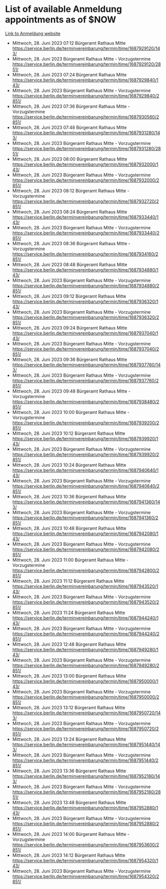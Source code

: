 # List of available Anmeldung appointments as of $NOW
[Link to Anmeldung website](https://service.berlin.de/terminvereinbarung/termin/tag.php?termin=1&anliegen[]=120686&dienstleisterlist=122210,122217,327316,122219,327312,122227,327314,122231,327346,122243,327348,122254,122252,329742,122260,329745,122262,329748,122271,327278,122273,327274,122277,327276,330436,122280,327294,122282,327290,122284,327292,122291,327270,122285,327266,122286,327264,122296,327268,150230,329760,122297,327286,122294,327284,122312,329763,122314,329775,122304,327330,122311,327334,122309,327332,317869,122281,327352,122279,329772,122283,122276,327324,122274,327326,122267,329766,122246,327318,122251,327320,122257,327322,122208,327298,122226,327300&herkunft=http%3A%2F%2Fservice.berlin.de%2Fdienstleistung%2F120686%2F)
- Mittwoch, 28. Juni 2023 07:12 Bürgeramt Rathaus Mitte https://service.berlin.de/terminvereinbarung/termin/time/1687929120/143/
- Mittwoch, 28. Juni 2023  Bürgeramt Rathaus Mitte - Vorzugstermine https://service.berlin.de/terminvereinbarung/termin/time/1687929120/2851/
- Mittwoch, 28. Juni 2023 07:24 Bürgeramt Rathaus Mitte https://service.berlin.de/terminvereinbarung/termin/time/1687929840/143/
- Mittwoch, 28. Juni 2023  Bürgeramt Rathaus Mitte - Vorzugstermine https://service.berlin.de/terminvereinbarung/termin/time/1687929840/2851/
- Mittwoch, 28. Juni 2023 07:36 Bürgeramt Rathaus Mitte - Vorzugstermine https://service.berlin.de/terminvereinbarung/termin/time/1687930560/2851/
- Mittwoch, 28. Juni 2023 07:48 Bürgeramt Rathaus Mitte https://service.berlin.de/terminvereinbarung/termin/time/1687931280/143/
- Mittwoch, 28. Juni 2023  Bürgeramt Rathaus Mitte - Vorzugstermine https://service.berlin.de/terminvereinbarung/termin/time/1687931280/2851/
- Mittwoch, 28. Juni 2023 08:00 Bürgeramt Rathaus Mitte https://service.berlin.de/terminvereinbarung/termin/time/1687932000/143/
- Mittwoch, 28. Juni 2023  Bürgeramt Rathaus Mitte - Vorzugstermine https://service.berlin.de/terminvereinbarung/termin/time/1687932000/2851/
- Mittwoch, 28. Juni 2023 08:12 Bürgeramt Rathaus Mitte - Vorzugstermine https://service.berlin.de/terminvereinbarung/termin/time/1687932720/2851/
- Mittwoch, 28. Juni 2023 08:24 Bürgeramt Rathaus Mitte https://service.berlin.de/terminvereinbarung/termin/time/1687933440/143/
- Mittwoch, 28. Juni 2023  Bürgeramt Rathaus Mitte - Vorzugstermine https://service.berlin.de/terminvereinbarung/termin/time/1687933440/2851/
- Mittwoch, 28. Juni 2023 08:36 Bürgeramt Rathaus Mitte - Vorzugstermine https://service.berlin.de/terminvereinbarung/termin/time/1687934160/2851/
- Mittwoch, 28. Juni 2023 08:48 Bürgeramt Rathaus Mitte https://service.berlin.de/terminvereinbarung/termin/time/1687934880/143/
- Mittwoch, 28. Juni 2023  Bürgeramt Rathaus Mitte - Vorzugstermine https://service.berlin.de/terminvereinbarung/termin/time/1687934880/2851/
- Mittwoch, 28. Juni 2023 09:12 Bürgeramt Rathaus Mitte https://service.berlin.de/terminvereinbarung/termin/time/1687936320/143/
- Mittwoch, 28. Juni 2023  Bürgeramt Rathaus Mitte - Vorzugstermine https://service.berlin.de/terminvereinbarung/termin/time/1687936320/2851/
- Mittwoch, 28. Juni 2023 09:24 Bürgeramt Rathaus Mitte https://service.berlin.de/terminvereinbarung/termin/time/1687937040/143/
- Mittwoch, 28. Juni 2023  Bürgeramt Rathaus Mitte - Vorzugstermine https://service.berlin.de/terminvereinbarung/termin/time/1687937040/2851/
- Mittwoch, 28. Juni 2023 09:36 Bürgeramt Rathaus Mitte https://service.berlin.de/terminvereinbarung/termin/time/1687937760/143/
- Mittwoch, 28. Juni 2023  Bürgeramt Rathaus Mitte - Vorzugstermine https://service.berlin.de/terminvereinbarung/termin/time/1687937760/2851/
- Mittwoch, 28. Juni 2023 09:48 Bürgeramt Rathaus Mitte - Vorzugstermine https://service.berlin.de/terminvereinbarung/termin/time/1687938480/2851/
- Mittwoch, 28. Juni 2023 10:00 Bürgeramt Rathaus Mitte - Vorzugstermine https://service.berlin.de/terminvereinbarung/termin/time/1687939200/2851/
- Mittwoch, 28. Juni 2023 10:12 Bürgeramt Rathaus Mitte https://service.berlin.de/terminvereinbarung/termin/time/1687939920/143/
- Mittwoch, 28. Juni 2023  Bürgeramt Rathaus Mitte - Vorzugstermine https://service.berlin.de/terminvereinbarung/termin/time/1687939920/2851/
- Mittwoch, 28. Juni 2023 10:24 Bürgeramt Rathaus Mitte https://service.berlin.de/terminvereinbarung/termin/time/1687940640/143/
- Mittwoch, 28. Juni 2023  Bürgeramt Rathaus Mitte - Vorzugstermine https://service.berlin.de/terminvereinbarung/termin/time/1687940640/2851/
- Mittwoch, 28. Juni 2023 10:36 Bürgeramt Rathaus Mitte https://service.berlin.de/terminvereinbarung/termin/time/1687941360/143/
- Mittwoch, 28. Juni 2023  Bürgeramt Rathaus Mitte - Vorzugstermine https://service.berlin.de/terminvereinbarung/termin/time/1687941360/2851/
- Mittwoch, 28. Juni 2023 10:48 Bürgeramt Rathaus Mitte https://service.berlin.de/terminvereinbarung/termin/time/1687942080/143/
- Mittwoch, 28. Juni 2023  Bürgeramt Rathaus Mitte - Vorzugstermine https://service.berlin.de/terminvereinbarung/termin/time/1687942080/2851/
- Mittwoch, 28. Juni 2023 11:00 Bürgeramt Rathaus Mitte - Vorzugstermine https://service.berlin.de/terminvereinbarung/termin/time/1687942800/2851/
- Mittwoch, 28. Juni 2023 11:12 Bürgeramt Rathaus Mitte https://service.berlin.de/terminvereinbarung/termin/time/1687943520/143/
- Mittwoch, 28. Juni 2023  Bürgeramt Rathaus Mitte - Vorzugstermine https://service.berlin.de/terminvereinbarung/termin/time/1687943520/2851/
- Mittwoch, 28. Juni 2023 11:24 Bürgeramt Rathaus Mitte https://service.berlin.de/terminvereinbarung/termin/time/1687944240/143/
- Mittwoch, 28. Juni 2023  Bürgeramt Rathaus Mitte - Vorzugstermine https://service.berlin.de/terminvereinbarung/termin/time/1687944240/2851/
- Mittwoch, 28. Juni 2023 12:48 Bürgeramt Rathaus Mitte https://service.berlin.de/terminvereinbarung/termin/time/1687949280/143/
- Mittwoch, 28. Juni 2023  Bürgeramt Rathaus Mitte - Vorzugstermine https://service.berlin.de/terminvereinbarung/termin/time/1687949280/2851/
- Mittwoch, 28. Juni 2023 13:00 Bürgeramt Rathaus Mitte https://service.berlin.de/terminvereinbarung/termin/time/1687950000/143/
- Mittwoch, 28. Juni 2023  Bürgeramt Rathaus Mitte - Vorzugstermine https://service.berlin.de/terminvereinbarung/termin/time/1687950000/2851/
- Mittwoch, 28. Juni 2023 13:12 Bürgeramt Rathaus Mitte https://service.berlin.de/terminvereinbarung/termin/time/1687950720/143/
- Mittwoch, 28. Juni 2023  Bürgeramt Rathaus Mitte - Vorzugstermine https://service.berlin.de/terminvereinbarung/termin/time/1687950720/2851/
- Mittwoch, 28. Juni 2023 13:24 Bürgeramt Rathaus Mitte https://service.berlin.de/terminvereinbarung/termin/time/1687951440/143/
- Mittwoch, 28. Juni 2023  Bürgeramt Rathaus Mitte - Vorzugstermine https://service.berlin.de/terminvereinbarung/termin/time/1687951440/2851/
- Mittwoch, 28. Juni 2023 13:36 Bürgeramt Rathaus Mitte https://service.berlin.de/terminvereinbarung/termin/time/1687952160/143/
- Mittwoch, 28. Juni 2023  Bürgeramt Rathaus Mitte - Vorzugstermine https://service.berlin.de/terminvereinbarung/termin/time/1687952160/2851/
- Mittwoch, 28. Juni 2023 13:48 Bürgeramt Rathaus Mitte https://service.berlin.de/terminvereinbarung/termin/time/1687952880/143/
- Mittwoch, 28. Juni 2023  Bürgeramt Rathaus Mitte - Vorzugstermine https://service.berlin.de/terminvereinbarung/termin/time/1687952880/2851/
- Mittwoch, 28. Juni 2023 14:00 Bürgeramt Rathaus Mitte - Vorzugstermine https://service.berlin.de/terminvereinbarung/termin/time/1687953600/2851/
- Mittwoch, 28. Juni 2023 14:12 Bürgeramt Rathaus Mitte https://service.berlin.de/terminvereinbarung/termin/time/1687954320/143/
- Mittwoch, 28. Juni 2023  Bürgeramt Rathaus Mitte - Vorzugstermine https://service.berlin.de/terminvereinbarung/termin/time/1687954320/2851/
